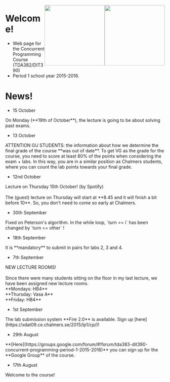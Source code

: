 <img style="float:right"
     class="img-circle"
     src="http://upload.wikimedia.org/wikipedia/en/5/5c/Chalmers_logo.png"
     height="190">
<img style="float:right"
     class="img-circle"
     src="http://upload.wikimedia.org/wikipedia/en/8/82/G%C3%B6teborgs_universitet_seal.svg"
     height="190">


# Welcome!

  * Web page for the Concurrent Programming Course (TDA382/DIT390)
  * Period 1 school year 2015-2016.


# News!

* 15 October

<div class="alert alert-info"> On Monday (**19th of October**), the lecture is
going to be about solving past exams.
</div>


* 13 October

<div class="alert alert-info"> ATTENTION GU STUDENTS: the information about how
we determine the final grade of the course **was out of date**. To get VG as the
grade for the course, you need to score at least 80% of the points when
considering the exam + labs. In this way, you are in a similar position as
Chalmers students, where you can count the lab points towards your final grade.
</div>


* 12nd October

<div class="alert alert-info">
Lecture on Thursday 15th October! (by Spotify)<br>
<br>
The (guest) lecture on Thursday will start at **8.45 and it will finish a bit before 10**.
So, you don't need to come so early at Chalmers.
</div>


* 30th September

<div class="alert alert-danger">
Fixed on Peterson's algorithm. In the while loop,
`turn == i`
has been changed by
`turn == other` !
</div>


* 18th September

<div class="alert alert-danger">
It is **mandatory** to submit in pairs for labs 2, 3 and 4.
</div>

* 7th September

<div class="alert alert-info">
NEW LECTURE ROOMS!<br>
<br>
Since there were many students sitting on the floor in my last lecture, we have been assigned new lecture rooms.<br>
**Mondays: HB4**<br>
**Thursday: Vasa A**<br>
**Friday: HB4**
</div>

* 1st September

<div class="alert alert-info">
The lab submission system **Fire 2.0** is available. Sign up
[here](https://xdat09.ce.chalmers.se/2015/lp1/cp/)!
</div>

* 29th August

<div class="alert alert-warning">
**[Here](https://groups.google.com/forum/#!forum/tda383-dit390-concurrent-programming-period-1-2015-2016)**
you can sign up for the **Google Group** of the course.  </div>

* 17th August

<div class="alert alert-info"> Welcome to the course! </div>

<!-- * Mar 4nd  -->

<!--   <div class="alert alert-info"> Tomorrow we will some of the exams! Check the -->
<!--   exams in the exam section -->
<!--   </div> -->


<!-- * Mar 2nd  -->

<!--   <div class="alert alert-info"> Tomorrow we have a lecture by Niklas Gustavsson -->
<!--    from Spotify. Please, [fill in the evaluation form after the talk](http://spoti.fi/1fA79kH) -->

<!--   </div> -->


<!-- * Feb 27th  -->

<!--   <div class="alert alert-danger"> Final deadline for Lab3 extended to March 10! -->
<!--   </div> -->



<!-- * Feb 26th  -->

<!--   <div class="alert alert-danger"> There has been a bit of confusion about which -->
<!--    code skeleton to use. There are two of them: one for CCHAT -->
<!--    and another for DCHAT. Please, be sure you are using the right ones in order -->
<!--    for the test cases to work. Just follow the links in the lab statement. -->
<!--   </div> -->


<!-- * Feb 25th  -->

<!--   <div class="alert alert-info"> CCHAT: the part for changing the nick has been changed to match the test cases we  -->
<!--    gave you!  -->
<!--   </div> -->


<!-- * Feb 23th -->

<!--   <div class="alert alert-info"> [Lab4: DCHAT announced!](./dchat.html)  -->
<!--   </div> -->

<!--   <div class="alert alert-info"> [Lecture 10 is up!](./lecture10.html) For the -->
<!--   Linda part, check the [slides here](http://www.cse.chalmers.se/edu/year/2013/course/TDA382_Concurrent_Programming_HT2013/lectures/8.pdf) -->
<!--   </div> -->




<!-- * Feb 18th -->

<!--   <div class="alert alert-info"> [Lecture 9 is up!](./lecture9.html) -->
<!--   </div> -->

<!--   <div class="alert alert-danger"> Deadline for lab3 extended to Wednesday 26th, -->
<!--   23.59 </div> -->



<!-- * Feb 16th -->

<!--   <div class="alert alert-info"> [Lecture 8 is up!](./lecture8.html) -->
<!--   </div> -->

<!-- * Feb 13th -->

<!--   <div class="alert alert-info">  -->

<!--   Note about CCHAT: the students who eagerly wish to start working at the lab, -->
<!--   you should read ["A generic server"](./clientserver.html#a_generic_server), a -->
<!--   topic that I will explain on Monday's lecture. -->

<!--   </div> -->

<!--   <div class="alert alert-danger"> CCHAT: GUI-problem for Windows users solved! [Please, -->
<!--   download the new code skeleton from GitHub](https://github.com/Chalmers-TDA382/tda382-lab3-code-skeleton) -->
<!--   </div> -->


<!-- * Feb 12th -->

<!--   <div class="alert alert-info"> [Lecture 7 is up!](./lecture7.html) -->
<!--   </div> -->


<!-- * Feb 10th -->

<!--   <div class="alert alert-info"> [Lab 3 statement is ready! You can start -->
<!--   working on it!](./cchat.html) -->
<!--   </div> -->

<!--   <div class="alert alert-info"> [Lecture 6 is up!](./lecture6.html) -->
<!--   </div> -->

<!--   <div class="alert alert-warning"> There are some problems with the students -->
<!--   machines and the GUI interface from lab 3. Chalmers support has been looking -->
<!--   at that for a few days now. In the meantime, please try to [install your own -->
<!--   Erlang version at your computer](./comp_inf.html#erlang). In case you do not -->
<!--   have access to a computer, please, drop by my office and I will come up with a -->
<!--   solution.  </div> -->





<!-- * Feb 2nd -->

<!--   <div class="alert alert-info"> [Lecture 5 is up!](./lecture5.html) -->
<!--   </div> -->

<!--   <div class="alert alert-info"> [Guest lectures announced!](./lec.html) We will -->
<!--   have very exciting talks! </div> -->


<!-- * 31 January -->
<!-- <div class="alert alert-info"> [Exercise 3 announced!](./ex3.html) </div> -->


<!-- * 30 January -->
<!-- <div class="alert alert-info"> [General information about Laborations](./labs.html) </div> -->

<!-- * 28 January 2014 -->
<!-- <div class="alert alert-warning"> <a href="./lecture4.html"> Lecture 4 is up! </a>  -->
<!-- </div> -->


<!-- * 26 January 2014 -->
<!-- <div class="alert alert-warning"> <a href="./lecture3.html"> Lecture 3 is up! </a>  -->
<!-- </div> -->


<!-- * 21 January 2014 -->
<!-- <div class="alert alert-warning"> Course representatives announced!  -->
<!-- <a href="./course_inf.html">  -->
<!-- Check it out here! </a>  -->
<!-- </div> -->


<!-- * 20 January 2014 -->
<!-- <div class="alert alert-warning"> Register in the -->
<!-- <a href="https://groups.google.com/d/forum/tda382">  Google group of the course  </a>  -->
<!-- </div> -->
<!-- <div class="alert alert-warning"> The submission system is open! <a href="http://xdat09.ce.chalmers.se/cp/"> Check the URL  </a>  -->
<!-- </div> -->
<!-- <div class="alert alert-info"> Start looking for a lab partner (the submission -->
<!-- systems will be up anytime soon!) </div> -->
<!-- <div class="alert alert-info"> First and second lectures are up. Exercises 1 and 2 ready! </div> -->
<!-- <div class="alert alert-info"> Welcome to the course! </div> -->

